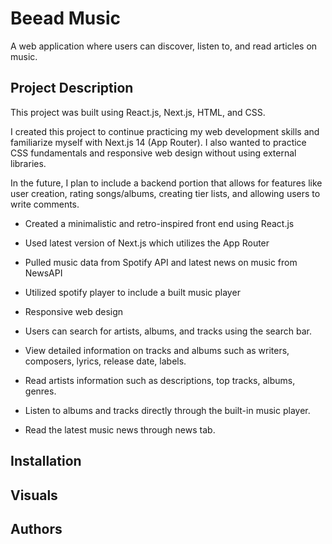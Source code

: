 # Beead Music

A web application where users can discover, listen to, and read articles on music.

## Project Description

This project was built using React.js, Next.js, HTML, and CSS.

I created this project to continue practicing my web development skills and familiarize myself with Next.js 14 (App Router). I also wanted to practice CSS fundamentals and responsive web design without using external libraries.

In the future, I plan to include a backend portion that allows for features like user creation, rating songs/albums, creating tier lists, and allowing users to write comments.

- Created a minimalistic and retro-inspired front end using React.js
- Used latest version of Next.js which utilizes the App Router
- Pulled music data from Spotify API and latest news on music from NewsAPI
- Utilized spotify player to include a built music player
- Responsive web design

- Users can search for artists, albums, and tracks using the search bar.
- View detailed information on tracks and albums such as writers, composers, lyrics, release date, labels.
- Read artists information such as descriptions, top tracks, albums, genres.
- Listen to albums and tracks directly through the built-in music player.
- Read the latest music news through news tab.

## Installation

## Visuals

## Authors
